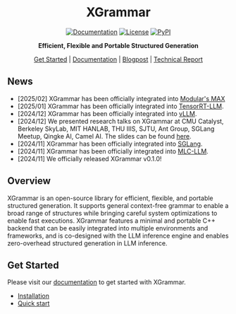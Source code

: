 <div align="center" id="top">

# XGrammar

[![Documentation](https://img.shields.io/badge/docs-latest-green)](https://xgrammar.mlc.ai/docs/)
[![License](https://img.shields.io/badge/license-apache_2-blue)](https://github.com/mlc-ai/xgrammar/blob/main/LICENSE)
[![PyPI](https://img.shields.io/pypi/v/xgrammar)](https://pypi.org/project/xgrammar)

**Efficient, Flexible and Portable Structured Generation**


[Get Started](#get-started) | [Documentation](https://xgrammar.mlc.ai/docs/) | [Blogpost](https://blog.mlc.ai/2024/11/22/achieving-efficient-flexible-portable-structured-generation-with-xgrammar) | [Technical Report](https://arxiv.org/abs/2411.15100)

</div>

## News
- [2025/02] XGrammar has been officially integrated into [Modular's MAX](https://docs.modular.com/max/serve/structured-output)
- [2025/01] XGrammar has been officially integrated into [TensorRT-LLM](https://github.com/NVIDIA/TensorRT-LLM).
- [2024/12] XGrammar has been officially integrated into [vLLM](https://github.com/vllm-project/vllm).
- [2024/12] We presented research talks on XGrammar at CMU Catalyst, Berkeley SkyLab, MIT HANLAB, THU IIIS, SJTU, Ant Group, SGLang Meetup, Qingke AI, Camel AI. The slides can be found [here](https://docs.google.com/presentation/d/1iS7tu2EV4IKRWDaR0F3YD7ubrNqtGYUStSskceneelc/edit?usp=sharing).
- [2024/11] XGrammar has been officially integrated into [SGLang](https://github.com/sgl-project/sglang).
- [2024/11] XGrammar has been officially integrated into [MLC-LLM](https://github.com/mlc-ai/mlc-llm).
- [2024/11] We officially released XGrammar v0.1.0!

## Overview


XGrammar is an open-source library for efficient, flexible, and portable structured generation.
It supports general context-free grammar to enable a broad range of structures while bringing careful system optimizations to enable fast executions.
XGrammar features a minimal and portable C++ backend that can be easily integrated into multiple environments and frameworks,
and is co-designed with the LLM inference engine and enables zero-overhead structured generation in LLM inference.



## Get Started

Please visit our [documentation](https://xgrammar.mlc.ai/docs/) to get started with XGrammar.
- [Installation](https://xgrammar.mlc.ai/docs/start/install)
- [Quick start](https://xgrammar.mlc.ai/docs/start/quick_start)
